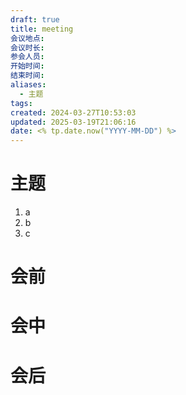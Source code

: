 ```yaml
---
draft: true
title: meeting
会议地点: 
会议时长: 
参会人员: 
开始时间: 
结束时间: 
aliases:
  - 主题
tags: 
created: 2024-03-27T10:53:03
updated: 2025-03-19T21:06:16
date: <% tp.date.now("YYYY-MM-DD") %>
---
```


# 主题
1. a
2. b
3. c

# 会前



# 会中

# 会后

